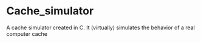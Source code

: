 # Cache_simulator
A cache simulator created in C. It (virtually) simulates the behavior of a real computer cache
